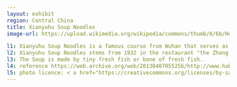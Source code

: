 ```yaml
---
layout: exhibit
region: Central China
title: Xianyuhu Soup Noodles
image-url: https://upload.wikimedia.org/wikipedia/commons/thumb/6/6b/Hutangfen_with_Fried_Dough.jpg/1024px-Hutangfen_with_Fried_Dough.jpg

l1: Xianyuhu Soup Noodles is a famous course from Wuhan that serves as a pasrt of breakfast.
l2: Xianyuhu Soup Noodles stems from 1932 in the restaurant "the Zhong's Xianyuhu Soup Noodles".
l3: The Soup is made by tiny fresh fish or bone of fresh fish.
l4: reference https://web.archive.org/web/20130407055256/http://www.hubei.gov.cn/mlhb/fwxc/whxc/201206/t20120605_378416.shtml
l5: photo licence: < a href="https://creativecommons.org/licenses/by-sa/4.0">CC BY-SA 4.0</ a>
---
```

